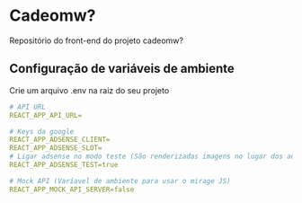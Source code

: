 # Cadeomw?

Repositório do front-end do projeto cadeomw?

## Configuração de variáveis de ambiente

Crie um arquivo .env na raiz do seu projeto

```yaml
# API URL
REACT_APP_API_URL=

# Keys da google
REACT_APP_ADSENSE_CLIENT=
REACT_APP_ADSENSE_SLOT=
# Ligar adsense no modo teste (São renderizadas imagens no lugar dos ads)
REACT_APP_ADSENSE_TEST=true

# Mock API (Varíavel de ambiente para usar o mirage JS)
REACT_APP_MOCK_API_SERVER=false
```
